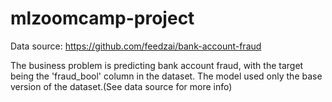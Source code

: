 # mlzoomcamp-project
Data source: https://github.com/feedzai/bank-account-fraud

The business problem is predicting bank account fraud, with the target being the 'fraud_bool' column in the dataset.
The model used only the base version of the dataset.(See data source for more info)
